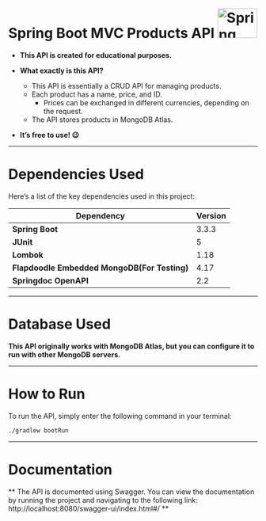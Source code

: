 # Spring Boot MVC Products API <img src="https://spring.io/img/logos/spring-initializr.svg" alt="Spring Boot Logo" width="80" height="60"/>




* **This API is created for educational purposes.**
* **What exactly is this API?**
  * This API is essentially a CRUD API for managing products.
  * Each product has a name, price, and ID.
    * Prices can be exchanged in different currencies, depending on the request.
  * The API stores products in MongoDB Atlas.

* **It’s free to use! 😉**

---

# Dependencies Used

Here’s a list of the key dependencies used in this project:

| Dependency                         | Version |
|------------------------------------|------|
| **Spring Boot**                    | 3.3.3 |
| **JUnit**                          | 5    |
| **Lombok**                         | 1.18 |
| **Flapdoodle Embedded MongoDB(For Testing)**    | 4.17  |
| **Springdoc OpenAPI**              | 2.2  |
---
# Database Used 

**This API originally works with MongoDB Atlas, but 
you can configure  it to run with other 
MongoDB servers.**

---

# How to Run

To run the API, simply enter the following command in your terminal:

```bash
./gradlew bootRun
```
---
# Documentation 

** The API is documented using Swagger. 
You can view the documentation by running the 
project and navigating to the following 
link: http://localhost:8080/swagger-ui/index.html#/ **
